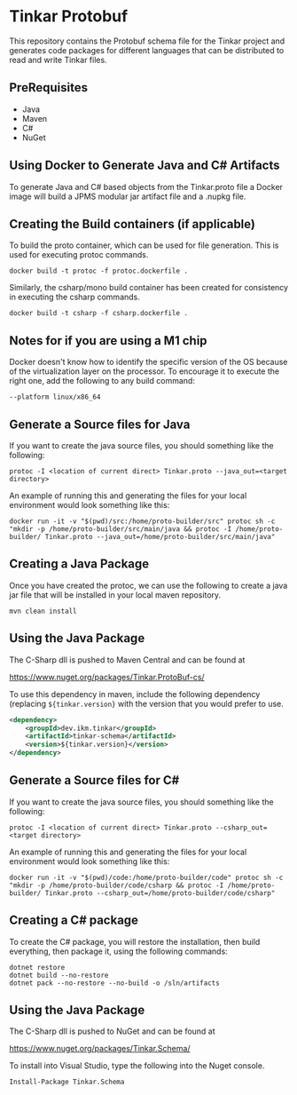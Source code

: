 # Tinkar Protobuf

This repository contains the Protobuf schema file for the Tinkar project and generates code packages for different
languages that can be distributed to read and write Tinkar files.

## PreRequisites

* Java
* Maven
* C#
* NuGet

## Using Docker to Generate Java and C# Artifacts

To generate Java and C# based objects from the Tinkar.proto file a Docker image will build a JPMS modular jar artifact
file and a .nupkg file.

## Creating the Build containers (if applicable)

To build the proto container, which can be used for file generation. This is used for executing protoc commands. 

```shell
docker build -t protoc -f protoc.dockerfile .
```

Similarly, the csharp/mono build container has been created for consistency in executing the csharp commands.

```shell
docker build -t csharp -f csharp.dockerfile .
```

## Notes for if you are using a M1 chip

Docker doesn't know how to identify the specific version of the OS because of the virtualization layer on the
processor.  To encourage it to execute the right one, add the following to any build command:

```shell
--platform linux/x86_64
```

## Generate a Source files for Java

If you want to create the java source files, you should something like the following:

```shell
protoc -I <location of current direct> Tinkar.proto --java_out=<target directory>
```

An example of running this and generating the files for your local environment would look something like this:

```shell
docker run -it -v "$(pwd)/src:/home/proto-builder/src" protoc sh -c "mkdir -p /home/proto-builder/src/main/java && protoc -I /home/proto-builder/ Tinkar.proto --java_out=/home/proto-builder/src/main/java"
```

## Creating a Java Package

Once you have created the protoc, we can use the following to create a java jar file that will be installed in your 
local maven repository.

```shell
mvn clean install
```

## Using the Java Package

The C-Sharp dll is pushed to Maven Central and can be found at

https://www.nuget.org/packages/Tinkar.ProtoBuf-cs/

To use this dependency in maven, include the following dependency (replacing `${tinkar.version}` with the version that 
you would prefer to use.

```xml
<dependency>
    <groupId>dev.ikm.tinkar</groupId>
    <artifactId>tinkar-schema</artifactId>
    <version>${tinkar.version}</version>
</dependency>
```

## Generate a Source files for C#

If you want to create the java source files, you should something like the following:

```shell
protoc -I <location of current direct> Tinkar.proto --csharp_out=<target directory>
```

An example of running this and generating the files for your local environment would look something like this:

```shell
docker run -it -v "$(pwd)/code:/home/proto-builder/code" protoc sh -c "mkdir -p /home/proto-builder/code/csharp && protoc -I /home/proto-builder/ Tinkar.proto --csharp_out=/home/proto-builder/code/csharp"
```

## Creating a C# package

To create the C# package, you will restore the installation, then build everything, then package it, 
using the following commands:

```shell
dotnet restore
dotnet build --no-restore
dotnet pack --no-restore --no-build -o /sln/artifacts
```

## Using the Java Package

The C-Sharp dll is pushed to NuGet and can be found at

https://www.nuget.org/packages/Tinkar.Schema/

To install into Visual Studio, type the following into the Nuget console.

```shell
Install-Package Tinkar.Schema
```


